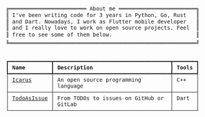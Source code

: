 <pre style="font-family:Menlo,'DejaVu Sans Mono',consolas,'Courier New',monospace">╔════════════════════════ About me ════════════════════════╗ 🤓 <a href="https://drive.google.com/drive/folders/1HEgd8xXOdbcE1ve6Uhzkxa3vlJ06AfjY?usp=share_link">Hícaro Dânrlley</a>                     
║ I&#x27;ve been writing code for 3 years in Python, Go, Rust   ║ ├── 🇧🇷 Brazilian                       
║ and Dart. Nowadays, I work as Flutter mobile developer   ║ ├── 😉 19 years-old                    
║ and I really love to work on open source projects. Feel  ║ ├── 🔧 Back-end developer              
║ free to see some of them below.                          ║ ├── 📚 Computer Science student at <a href="https://ufal.br/">UFAL</a>
╚══════════════════════════════════════════════════════════╝ └── 📇 Contact:                        
                                                                 ├── ✉️: <a href="mailto:hdanrlley1@gmail.com">hdanrlley1@gmail.com</a>        
                                                                 └── LinkedIn️: <a href="https://www.linkedin.com/in/hicaromiguel/">hicaromiguel</a>         
┏━━━━━━━━━━━━━┳━━━━━━━━━━━━━━━━━━━━━━━━━━━━━━━━━━━━┳━━━━━━━┓
┃<span style="font-weight: bold"> Name        </span>┃<span style="font-weight: bold"> Description                        </span>┃<span style="font-weight: bold"> Tools </span>┃
┡━━━━━━━━━━━━━╇━━━━━━━━━━━━━━━━━━━━━━━━━━━━━━━━━━━━╇━━━━━━━┩
│ <a href="https://github.com/IcarusLang/Icarus">Icarus</a>      │ An open source programming         │ C++   │
│             │ language                           │       │
├─────────────┼────────────────────────────────────┼───────┤
│ <a href="https://github.com/HicaroD/TodoAsIssue">TodoAsIssue</a> │ From TODOs to issues on GitHub or  │ Dart  │
│             │ GitLab                             │       │
└─────────────┴────────────────────────────────────┴───────┘
</pre>
